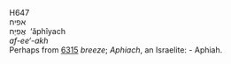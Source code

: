 <body>
  <p>H647<br>  אפיח  <br> אֲפִיַח  ‎  ‘ăphı̂yach  <br><i>af-ee‘-akh </i><br>Perhaps from <a href="h6315.htm">6315</a>  <i>breeze</i>; <i>Aphiach</i>, an Israelite: - Aphiah.<br></p>
 </body>